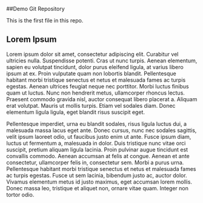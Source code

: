##Demo Git Repository

This is the first file in this repo.

## Lorem Ipsum

Lorem ipsum dolor sit amet, consectetur adipiscing elit. Curabitur vel ultricies nulla. Suspendisse potenti. Cras ut nunc turpis. Aenean elementum, sapien eu volutpat tincidunt, dolor purus eleifend ligula, at varius libero ipsum at ex. Proin vulputate quam non lobortis blandit. Pellentesque habitant morbi tristique senectus et netus et malesuada fames ac turpis egestas. Aenean ultrices feugiat neque nec porttitor. Morbi luctus finibus quam ut luctus. Nunc non hendrerit metus, ullamcorper rhoncus lectus. Praesent commodo gravida nisl, auctor consequat libero placerat a. Aliquam erat volutpat. Mauris ut mollis turpis. Etiam vel sodales diam. Donec elementum ligula ligula, eget blandit risus suscipit eget.

Pellentesque imperdiet, urna eu blandit sodales, risus ligula luctus dui, a malesuada massa lacus eget ante. Donec cursus, nunc nec sodales sagittis, velit ipsum laoreet odio, ut faucibus justo enim ut ante. Fusce ipsum diam, luctus ut fermentum a, malesuada in dolor. Duis tristique nunc vitae orci suscipit, pretium aliquam ligula lacinia. Proin pulvinar augue tincidunt est convallis commodo. Aenean accumsan at felis at congue. Aenean et ante consectetur, ullamcorper felis in, consectetur sem. Morbi a purus urna. Pellentesque habitant morbi tristique senectus et netus et malesuada fames ac turpis egestas. Fusce ut sem lacinia, bibendum justo ac, auctor dolor. Vivamus elementum metus id justo maximus, eget accumsan lorem mollis. Donec massa leo, tristique et aliquet non, ornare vitae quam. Integer non tortor odio.